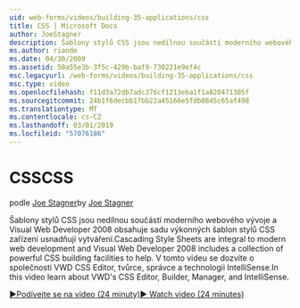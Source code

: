 ```yaml
---
uid: web-forms/videos/building-35-applications/css
title: CSS | Microsoft Docs
author: JoeStagner
description: Šablony stylů CSS jsou nedílnou součástí moderního webového vývoje a Visual Web Developer 2008 obsahuje sadu výkonných šablon stylů CSS zařízení usnadňují vytváření...
ms.author: riande
ms.date: 04/30/2009
ms.assetid: 50a55e3b-3f5c-429b-baf9-730221e9ef4c
msc.legacyurl: /web-forms/videos/building-35-applications/css
msc.type: video
ms.openlocfilehash: f11d3a72db7adc376cf1213eba1f1a820471305f
ms.sourcegitcommit: 24b1f6decbb17bb22a45166e5fdb0845c65af498
ms.translationtype: MT
ms.contentlocale: cs-CZ
ms.lasthandoff: 03/01/2019
ms.locfileid: "57076186"
---
```

<a name="css"></a><span data-ttu-id="a96e0-103">CSS</span><span class="sxs-lookup"><span data-stu-id="a96e0-103">CSS</span></span>
====================
<span data-ttu-id="a96e0-104">podle [Joe Stagner](https://github.com/JoeStagner)</span><span class="sxs-lookup"><span data-stu-id="a96e0-104">by [Joe Stagner](https://github.com/JoeStagner)</span></span>

<span data-ttu-id="a96e0-105">Šablony stylů CSS jsou nedílnou součástí moderního webového vývoje a Visual Web Developer 2008 obsahuje sadu výkonných šablon stylů CSS zařízení usnadňují vytváření.</span><span class="sxs-lookup"><span data-stu-id="a96e0-105">Cascading Style Sheets are integral to modern web development and Visual Web Developer 2008 includes a collection of powerful CSS building facilities to help.</span></span> <span data-ttu-id="a96e0-106">V tomto videu se dozvíte o společnosti VWD CSS Editor, tvůrce, správce a technologii IntelliSense.</span><span class="sxs-lookup"><span data-stu-id="a96e0-106">In this video learn about VWD's CSS Editor, Builder, Manager, and IntelliSense.</span></span>

[<span data-ttu-id="a96e0-107">&#9654;Podívejte se na video (24 minuty)</span><span class="sxs-lookup"><span data-stu-id="a96e0-107">&#9654; Watch video (24 minutes)</span></span>](https://channel9.msdn.com/Blogs/ASP-NET-Site-Videos/css)
